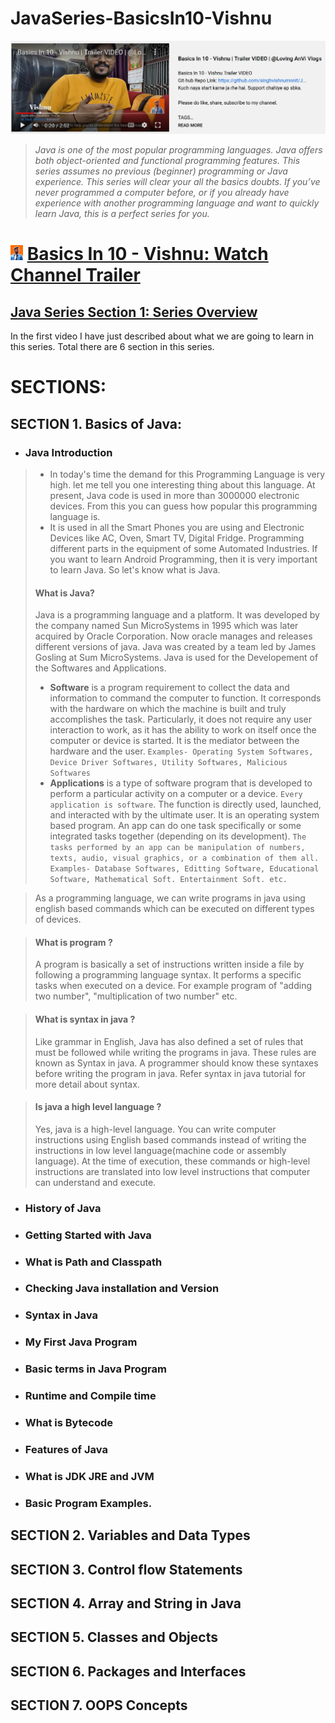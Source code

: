# JavaSeries-BasicsIn10-Vishnu
<img src="https://github.com/singhvishnumnnit/JavaSeries-BasicsIn10-Vishnu/blob/main/channelFeature.png" alt="channelFeatureLogo" length="" width=""/> [](https://www.youtube.com/watch?v=tR6j-qrwdho&t=17s) 

> _Java is one of the most popular programming languages. Java offers both object-oriented and functional programming features. This series assumes no previous (beginner) programming or Java experience. This series will clear your all the basics doubts. If you’ve never programmed a computer before, or if you already have experience with another programming language and want to quickly learn Java, this is a perfect series for you._

# <img src="https://github.com/singhvishnumnnit/JavaSeries-BasicsIn10-Vishnu/blob/main/1.jpg" alt="vishnuPic" width="20"/> [Basics In 10 - Vishnu: Watch Channel Trailer](https://www.youtube.com/watch?v=tR6j-qrwdho&t=17s) 


## [Java Series Section 1: Series Overview](https://www.youtube.com/watch?v=fhkK7Rbd07o)
In the first video I have just described about what we are going to learn in this series. Total there are 6 section in this series.

# SECTIONS:

## SECTION 1. Basics of Java:
* ### Java Introduction
> * In today's time the demand for this Programming Language is very high. let me tell you one interesting thing about this language. At present, Java code is used in more than 3000000 electronic devices. From this you can guess how popular this programming language is.
> * It is used in all the Smart Phones you are using and Electronic Devices like AC, Oven, Smart TV, Digital Fridge. Programming different parts in the equipment of some Automated Industries. If you want to learn Android Programming, then it is very important to learn Java. So let's know what is Java.
> #### What is Java?
> Java is a programming language and a platform. It was developed by the company named Sun MicroSystems in 1995 which was later acquired by Oracle Corporation. Now oracle manages and releases different versions of java. Java was created by a team led by James Gosling at Sum MicroSystems.
> Java is used for the Developement of the Softwares and Applications.
> - **Software** is a program requirement to collect the data and information to command the computer to function. It corresponds with the hardware on which the machine is built and truly accomplishes the task. Particularly, it does not require any user interaction to work, as it has the ability to work on itself once the computer or device is started. It is the mediator between the hardware and the user. `Examples- Operating System Softwares, Device Driver Softwares, Utility Softwares, Malicious Softwares`
> - **Applications** is a type of software program that is developed to perform a particular activity on a computer or a device. `Every application is software`. The function is directly used, launched, and interacted with by the ultimate user. It is an operating system based program. An app can do one task specifically or some integrated tasks together (depending on its development). `The tasks performed by an app can be manipulation of numbers, texts, audio, visual graphics, or a combination of them all. Examples- Database Softwares, Editting Software, Educational Software, Mathematical Soft. Entertainment Soft. etc.`

> As a programming language, we can write programs in java using english based commands which can be executed on different types of devices.

> #### What is program ?
> A program is basically a set of instructions written inside a file by following a programming language syntax. It performs a specific tasks when executed on a device. For example program of "adding two number", "multiplication of two number" etc.

> #### What is syntax in java ?
> Like grammar in English, Java has also defined a set of rules that must be followed while writing the programs in java. These rules are known as Syntax in java. A programmer should know these syntaxes before writing the program in java. Refer syntax in java tutorial for more detail about syntax. 

> #### Is java a high level language ?
> Yes, java is a high-level language. You can write computer instructions using English based commands instead of writing the instructions in low level language(machine code or assembly language). At the time of execution, these commands or high-level instructions are translated into low level instructions that computer can understand and execute. 
* ### History of Java
* ### Getting Started with Java
* ### What is Path and Classpath
* ### Checking Java installation and Version
* ### Syntax in Java
* ### My First Java Program
* ### Basic terms in Java Program
* ### Runtime and Compile time
* ### What is Bytecode
* ### Features of Java
* ### What is JDK JRE and JVM
* ### Basic Program Examples.
## SECTION 2. Variables and Data Types
## SECTION 3. Control flow Statements
## SECTION 4. Array and String in Java
## SECTION 5. Classes and Objects
## SECTION 6. Packages and Interfaces
## SECTION 7. OOPS Concepts
